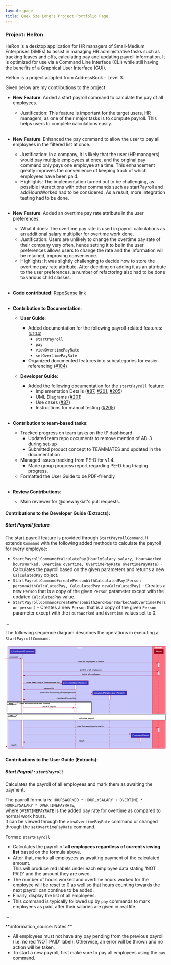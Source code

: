 ```yaml
---
layout: page
title: Quek Sze Long's Project Portfolio Page
---
```


### Project: HeRon

HeRon is a desktop application for HR managers of Small-Medium Enterprises (SMEs) to assist in managing HR 
administrative tasks such as tracking leaves and offs, calculating pay and updating payroll information. 
It is optimized for use via a Command Line Interface (CLI) while still having the benefits of a 
Graphical User Interface (GUI).

HeRon is a project adapted from AddressBook - Level 3.

Given below are my contributions to the project.

* **New Feature**: Added a start payroll command to calculate the pay of all employees.
  * Justification: This feature is important for the target users, HR managers, as one of their major tasks is to
    compute payroll. This helps users to complete calculations easily.<br><br>
    
* **New Feature**: Enhanced the pay command to allow the user to pay all employees in the filtered list at once.
  * Justification: In a company, it is likely that the user (HR managers) would pay multiple employees at once, and 
    the original pay command only pays one employee at a time. This enhancement greatly improves the convenience of
    keeping track of which employees have been paid.
  * Highlights: The implementation turned out to be challenging, as possible interactions with other commands such as
    startPayroll and addHoursWorked had to be considered. As a result, more integration testing had to be done.<br><br>
    
* **New Feature**: Added an overtime pay rate attribute in the user preferences.
  * What it does: The overtime pay rate is used in payroll calculations as an additional salary multiplier 
    for overtime work done.
  * Justification: Users are unlikely to change the overtime pay rate of their company very often, hence setting it to
    be in the user preferences allows users to change the rate and the information will be retained, improving 
    convenience.
  * Highlights: It was slightly challenging to decide how to store the overtime pay rate attribute. After deciding on
    adding it as an attribute to the user preferences, a number of refactoring also had to be done to various child 
    classes. <br><br>
    
* **Code contributed**: [RepoSense link](https://nus-cs2103-ay2122s1.github.io/tp-dashboard/?search=szelong&sort=groupTitle&sortWithin=title&since=2021-09-17&timeframe=commit&mergegroup=&groupSelect=groupByRepos&breakdown=false&tabOpen=true&tabType=authorship&tabAuthor=szelongq&tabRepo=AY2122S1-CS2103T-F11-3%2Ftp%5Bmaster%5D&authorshipIsMergeGroup=false&authorshipFileTypes=&authorshipIsBinaryFileTypeChecked=false) <br><br>

<div style="page-break-after: always;"></div>

* **Contribution to Documentation**:
  * **User Guide**:
    * Added documentation for the following payroll-related features:
      ([\#104](https://github.com/AY2122S1-CS2103T-F11-3/tp/pull/104/commits/1dfceed7fbcd2b01add2a89677b2c12f1cd73ec8))
      * `startPayroll`
      * `pay`
      * `viewOvertimePayRate`
      * `setOvertimePayRate`
    * Organized documented features into subcategories for easier referencing 
      ([\#104](https://github.com/AY2122S1-CS2103T-F11-3/tp/pull/104/commits/57ba9b399df24f384a747f04e17a3a274cb8e0eb)) 
      
  * **Developer Guide**:
    * Added the following documentation for the `startPayroll` feature:
      * Implementation Details ([\#87](https://github.com/AY2122S1-CS2103T-F11-3/tp/pull/87),
        [\#201](https://github.com/AY2122S1-CS2103T-F11-3/tp/pull/201),
        [\#205](https://github.com/AY2122S1-CS2103T-F11-3/tp/pull/226))
      * UML Diagrams ([\#201](https://github.com/AY2122S1-CS2103T-F11-3/tp/pull/201))
      * Use cases ([\#87](https://github.com/AY2122S1-CS2103T-F11-3/tp/pull/87))
      * Instructions for manual testing ([\#205](https://github.com/AY2122S1-CS2103T-F11-3/tp/pull/226)) <br><br>
  
* **Contribution to team-based tasks**:
  * Tracked progress on team tasks on the tP dashboard
    * Updated team repo documents to remove mention of AB-3 during set-up
    * Submitted product concept to TEAMMATES and updated in the documentation
  * Managed issues tracking from PE-D for v1.4.
    * Made group progress report regarding PE-D bug triaging progress.
  * Formatted the User Guide to be PDF-friendly <br><br>

* **Review Contributions**:
  * Main reviewer for @onewaykiat's pull requests.

<div style="page-break-after: always;"></div>

#### Contributions to the Developer Guide (Extracts):

##### Start Payroll feature

The start payroll feature is provided through `StartPayrollCommand`.
It extends `Command` with the following added methods to calculate the payroll for every employee:
- `StartPayrollCommand#calculatePay(HourlySalary salary, HoursWorked hoursWorked,
  Overtime overtime, OvertimePayRate overtimePayRate)` - Calculates the payroll based on the given parameters and
  returns a new `CalculatedPay` object.
- `StartPayrollCommand#createPersonWithCalculatedPay(Person personWithCalculatedPay,
  CalculatedPay newCalculatedPay)` - Creates a new `Person` that is a copy of the given `Person` parameter
  except with the updated `CalculatedPay` value.
- `StartPayrollCommand#createPersonWithZeroHoursWorkedAndOvertime(Person person)` - Creates a new `Person` that is a copy of the
  given `Person` parameter except with the `HoursWorked` and `Overtime` values set to 0.

...
  
The following sequence diagram describes the operations in executing a `StartPayrollCommand`.

![StartPayrollSequenceDiagram](../images/StartPayrollSequenceDiagram.png)

<div style="page-break-after: always;"></div>

#### Contributions to the User Guide (Extracts):

##### Start Payroll : `startPayroll`

Calculates the payroll of all employees and mark them as awaiting the payment.

The payroll formula is: `HOURSWORKED * HOURLYSALARY + OVERTIME * HOURLYSALARY * OVERTIMEPAYRATE`,<br>
where `OVERTIMEPAYRATE` is the added pay rate for overtime as compared to normal work hours.<br>
It can be viewed through the `viewOvertimePayRate` command or changed through the `setOvertimePayRate` command.

Format: `startPayroll`
* Calculates the payroll of **all employees regardless of current viewing list** based on the formula above.
* After that, marks all employees as awaiting payment of the calculated amount.
  <br>This will produce red labels under each employee data stating 'NOT PAID' and the amount they are owed.
* The number of hours worked and overtime hours worked for the employee will be reset to 0 as well
  so that hours counting towards the next payroll can continue to be added.
* Finally, display the list of all employees.
* This command is typically followed up by `pay` commands to mark employees as paid,
  after their salaries are given in real life.

...

<div markdown="block" class="alert alert-info">
**:information_source: Notes:**

* All employees must not have any pay pending from the previous payroll (i.e. no red 'NOT PAID' label). Otherwise, an error will be thrown
  and no action will be taken.
* To start a new payroll, first make sure to pay all employees using the `pay` command.
</div>

